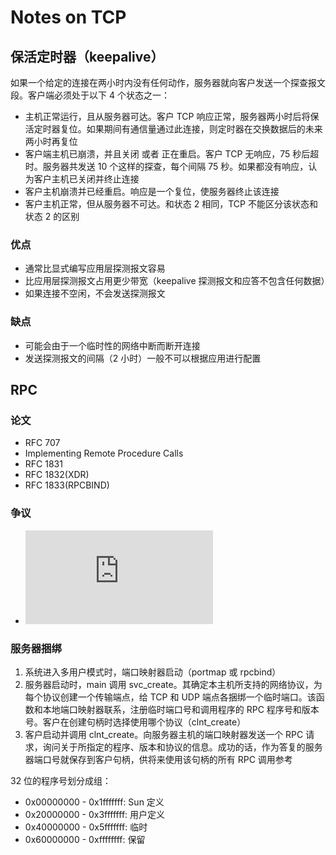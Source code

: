 # Notes on TCP

## 保活定时器（keepalive）

如果一个给定的连接在两小时内没有任何动作，服务器就向客户发送一个探查报文段。客户端必须处于以下 4 个状态之一：

* 主机正常运行，且从服务器可达。客户 TCP 响应正常，服务器两小时后将保活定时器复位。如果期间有通信量通过此连接，则定时器在交换数据后的未来两小时再复位
* 客户端主机已崩溃，并且关闭 或者 正在重启。客户 TCP 无响应，75 秒后超时。服务器共发送 10 个这样的探查，每个间隔 75 秒。如果都没有响应，认为客户主机已关闭并终止连接
* 客户主机崩溃并已经重启。响应是一个复位，使服务器终止该连接
* 客户主机正常，但从服务器不可达。和状态 2 相同，TCP 不能区分该状态和状态 2 的区别

### 优点

* 通常比显式编写应用层探测报文容易
* 比应用层探测报文占用更少带宽（keepalive 探测报文和应答不包含任何数据）
* 如果连接不空闲，不会发送探测报文

### 缺点

* 可能会由于一个临时性的网络中断而断开连接
* 发送探测报文的间隔（2 小时）一般不可以根据应用进行配置

## RPC

### 论文

* RFC 707
* Implementing Remote Procedure Calls
* RFC 1831
* RFC 1832(XDR)
* RFC 1833(RPCBIND)

### 争议

* ![有关评论](http://www.kohala.com/start/papers.others/rpc.comments.txt)

### 服务器捆绑

1. 系统进入多用户模式时，端口映射器启动（portmap 或 rpcbind）
2. 服务器启动时，main 调用 svc_create。其确定本主机所支持的网络协议，为每个协议创建一个传输端点，给 TCP 和 UDP 端点各捆绑一个临时端口。该函数和本地端口映射器联系，注册临时端口号和调用程序的 RPC 程序号和版本号。客户在创建句柄时选择使用哪个协议（clnt_create）
3. 客户启动并调用 clnt_create。向服务器主机的端口映射器发送一个 RPC 请求，询问关于所指定的程序、版本和协议的信息。成功的话，作为答复的服务器端口号就保存到客户句柄，供将来使用该句柄的所有 RPC 调用参考

32 位的程序号划分成组：

* 0x00000000 - 0x1fffffff: Sun 定义
* 0x20000000 - 0x3fffffff: 用户定义
* 0x40000000 - 0x5fffffff: 临时
* 0x60000000 - 0xffffffff: 保留

